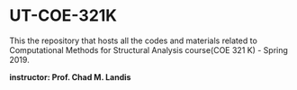 # UT-COE-321K
This the repository that hosts all the codes and materials related to Computational Methods for Structural Analysis course(COE 321 K) - Spring 2019.

**instructor: Prof. Chad M. Landis**
